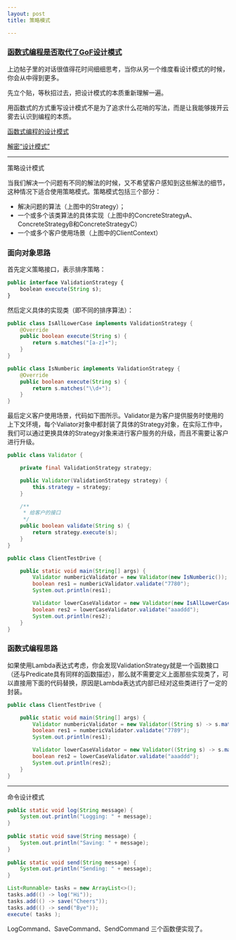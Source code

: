 ```yaml
---
layout: post
title: 策略模式

---
```


### [函数式编程是否取代了GoF设计模式](https://www.itranslater.com/qa/details/2104072179351553024)

上边帖子里的对话很值得花时间细细思考，当你从另一个维度看设计模式的时候，你会从中得到更多。

先立个贴，等秋招过去，把设计模式的本质重新理解一遍。

用函数式的方式重写设计模式不是为了追求什么花哨的写法，而是让我能够拨开云雾去认识到编程的本质。

[函数式编程的设计模式](https://qiankunli.github.io/2018/12/15/functional_programming_patterns.html)

[解密“设计模式”](http://www.yinwang.org/blog-cn/2013/03/07/design-patterns)







----

策略设计模式

当我们解决一个问题有不同的解法的时候，又不希望客户感知到这些解法的细节，这种情况下适合使用策略模式。策略模式包括三个部分：

- 解决问题的算法（上图中的Strategy）；
- 一个或多个该类算法的具体实现（上图中的ConcreteStrategyA、ConcreteStrategyB和ConcreteStrategyC）
- 一个或多个客户使用场景（上图中的ClientContext）

### 面向对象思路

首先定义策略接口，表示排序策略：

```javascript
public interface ValidationStrategy {
    boolean execute(String s);
}
```

然后定义具体的实现类（即不同的排序算法）：

```java
public class IsAllLowerCase implements ValidationStrategy {
    @Override
    public boolean execute(String s) {
        return s.matches("[a-z]+");
    }
}

public class IsNumberic implements ValidationStrategy {
    @Override
    public boolean execute(String s) {
        return s.matches("\\d+");
    }
}
```

最后定义客户使用场景，代码如下图所示。Validator是为客户提供服务时使用的上下文环境，每个Valiator对象中都封装了具体的Strategy对象，在实际工作中，我们可以通过更换具体的Strategy对象来进行客户服务的升级，而且不需要让客户进行升级。

```java
public class Validator {

    private final ValidationStrategy strategy;

    public Validator(ValidationStrategy strategy) {
        this.strategy = strategy;
    }

    /**
     * 给客户的接口
     */
    public boolean validate(String s) {
        return strategy.execute(s);
    }
}

public class ClientTestDrive {

    public static void main(String[] args) {
        Validator numbericValidator = new Validator(new IsNumberic());
        boolean res1 = numbericValidator.validate("7780");
        System.out.println(res1);

        Validator lowerCaseValidator = new Validator(new IsAllLowerCase());
        boolean res2 = lowerCaseValidator.validate("aaaddd");
        System.out.println(res2);
    }
}
```

### 函数式编程思路

如果使用Lambda表达式考虑，你会发现ValidationStrategy就是一个函数接口（还与Predicate<String>具有同样的函数描述），那么就不需要定义上面那些实现类了，可以直接用下面的代码替换，原因是Lambda表达式内部已经对这些类进行了一定的封装。

```java
public class ClientTestDrive {

    public static void main(String[] args) {
        Validator numbericValidator = new Validator((String s) -> s.matches("\\d+"));
        boolean res1 = numbericValidator.validate("7789");
        System.out.println(res1);

        Validator lowerCaseValidator = new Validator((String s) -> s.matches("[a-z]+"));
        boolean res2 = lowerCaseValidator.validate("aaaddd");
        System.out.println(res2);
    }
}
```

---

命令设计模式



```java
public static void log(String message) {
    System.out.println("Logging: " + message);
}
 
public static void save(String message) {
    System.out.println("Saving: " + message);
}
 
public static void send(String message) {
    System.out.println("Sending: " + message);
}

List<Runnable> tasks = new ArrayList<>();
tasks.add(() -> log("Hi"));
tasks.add(() -> save("Cheers"));
tasks.add(() -> send("Bye"));
execute( tasks );
```

LogCommand、SaveCommand、SendCommand 三个函数便实现了。